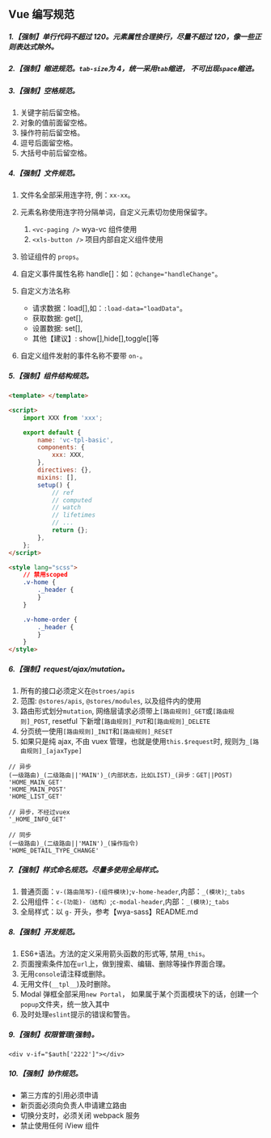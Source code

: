 ## Vue 编写规范

##### 1.【强制】单行代码不超过 120。元素属性合理换行，尽量不超过 120，像一些正则表达式除外。

##### 2.【强制】缩进规范。`tab-size`为 4，统一采用`tab`缩进， 不可出现`space`缩进。

##### 3.【强制】空格规范。

1. 关键字前后留空格。
2. 对象的值前面留空格。
3. 操作符前后留空格。
4. 逗号后面留空格。
5. 大括号中前后留空格。

##### 4.【强制】文件规范。

1. 文件名全部采用连字符, 例：`xx-xx`。
2. 元素名称使用连字符分隔单词，自定义元素切勿使用保留字。

   1. `<vc-paging />` wya-vc 组件使用
   2. `<xls-button />` 项目内部自定义组件使用

3. 验证组件的 `props`。
4. 自定义事件属性名称 handle[]：如：`@change="handleChange"`。
5. 自定义方法名称

   - 请求数据：load[],如：`:load-data="loadData"`。
   - 获取数据: get[],
   - 设置数据: set[],
   - 其他【建议】: show[],hide[],toggle[]等

6. 自定义组件发射的事件名称不要带 `on-`。

##### 5.【强制】组件结构规范。

```html
<template> </template>

<script>
	import XXX from 'xxx';

	export default {
		name: 'vc-tpl-basic',
		components: {
			xxx: XXX,
		},
		directives: {},
		mixins: [],
		setup() {
			// ref
			// computed
			// watch
			// lifetimes
			// ...
			return {};
		},
	};
</script>

<style lang="scss">
	// 禁用scoped
	.v-home {
		._header {
		}
	}

	.v-home-order {
		._header {
		}
	}
</style>
```

##### 6.【强制】request/ajax/mutation。

1. 所有的接口必须定义在`@stroes/apis`
2. 范围: `@stores/apis`, `@stores/modules`, 以及组件内的使用
3. 路由形式划分`mutation`, 网络层请求必须带上`[路由规则]_GET`或`[路由规则]_POST`, resetful 下新增`[路由规则]_PUT`和`[路由规则]_DELETE`
4. 分页统一使用`[路由规则]_INIT`和`[路由规则]_RESET`
5. 如果只是纯 ajax, 不由 vuex 管理，也就是使用`this.$request`时, 规则为`_[路由规则]_[ajaxType]`

```
// 异步
(一级路由)_(二级路由||'MAIN')_(内部状态，比如LIST)_(异步：GET||POST)
'HOME_MAIN_GET'
'HOME_MAIN_POST'
'HOME_LIST_GET'

// 异步，不经过vuex
'_HOME_INFO_GET'

// 同步
(一级路由)_(二级路由||'MAIN')_(操作指令)
'HOME_DETAIL_TYPE_CHANGE'

```

##### 7.【强制】样式命名规范。尽量多使用全局样式。

1. 普通页面：`v-(路由简写)-(组件模块)`;`v-home-header`,内部：`_(模块)`;`_tabs`
2. 公用组件：`c-(功能)-（结构）`;`c-modal-header`,内部：`_(模块)`;`_tabs`
3. 全局样式：以 `g-` 开头，参考【wya-sass】README.md

##### 8.【强制】开发规范。

1. ES6+语法。方法的定义采用箭头函数的形式等, 禁用`_this`。
2. 页面搜索条件加在`url`上，做到搜索、编辑、删除等操作界面合理。
3. 无用`console`请注释或删除。
4. 无用文件(`__tpl__`)及时删除。
5. Modal 弹框全部采用`new Portal`， 如果属于某个页面模块下的话，创建一个`popup`文件夹，统一放入其中
6. 及时处理`eslint`提示的错误和警告。

##### 9.【强制】权限管理(强制)。

```
<div v-if="$auth['2222']"></div>
```

##### 10.【强制】协作规范。

- 第三方库的引用必须申请
- 新页面必须向负责人申请建立路由
- 切换分支时，必须关闭 webpack 服务
- 禁止使用任何 iView 组件
